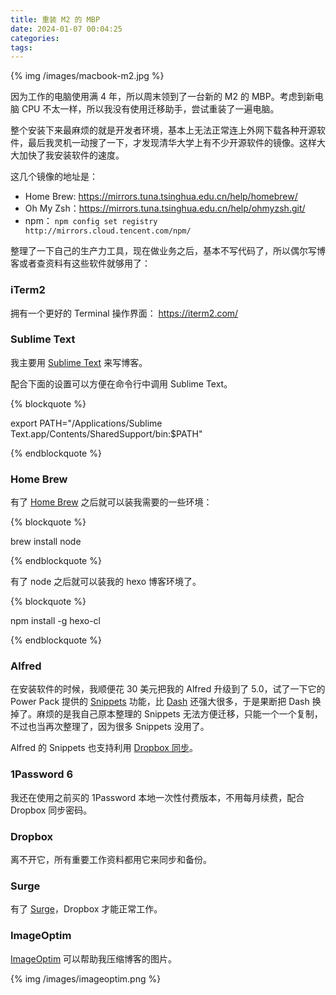```yaml
---
title: 重装 M2 的 MBP 
date: 2024-01-07 00:04:25
categories:
tags:
---
```


{% img /images/macbook-m2.jpg %}

因为工作的电脑使用满 4 年，所以周末领到了一台新的 M2 的 MBP。考虑到新电脑 CPU 不太一样，所以我没有使用迁移助手，尝试重装了一遍电脑。

整个安装下来最麻烦的就是开发者环境，基本上无法正常连上外网下载各种开源软件，最后我灵机一动搜了一下，才发现清华大学上有不少开源软件的镜像。这样大大加快了我安装软件的速度。

这几个镜像的地址是：
 - Home Brew: <https://mirrors.tuna.tsinghua.edu.cn/help/homebrew/>
 - Oh My Zsh：<https://mirrors.tuna.tsinghua.edu.cn/help/ohmyzsh.git/>
 - npm： `npm config set registry http://mirrors.cloud.tencent.com/npm/`

整理了一下自己的生产力工具，现在做业务之后，基本不写代码了，所以偶尔写博客或者查资料有这些软件就够用了：

### iTerm2

拥有一个更好的 Terminal 操作界面： <https://iterm2.com/>

### Sublime Text 

我主要用 [Sublime Text](https://www.sublimetext.com/) 来写博客。

配合下面的设置可以方便在命令行中调用 Sublime Text。

{% blockquote %}

export PATH="/Applications/Sublime Text.app/Contents/SharedSupport/bin:$PATH"

{% endblockquote %}

### Home Brew

有了 [Home Brew](https://brew.sh/) 之后就可以装我需要的一些环境：

{% blockquote %}

brew install node

{% endblockquote %}

有了 node 之后就可以装我的 hexo 博客环境了。

{% blockquote %}

npm install -g hexo-cl

{% endblockquote %}

### Alfred

在安装软件的时候，我顺便花 30 美元把我的 Alfred 升级到了 5.0，试了一下它的 Power Pack 提供的 [Snippets](https://www.alfredapp.com/extras/snippets/) 功能，比 [Dash](https://kapeli.com/dash) 还强大很多，于是果断把 Dash 换掉了。麻烦的是我自己原本整理的 Snippets 无法方便迁移，只能一个一个复制，不过也当再次整理了，因为很多 Snippets 没用了。

Alfred 的 Snippets 也支持利用 [Dropbox 同步](https://www.alfredapp.com/help/advanced/sync/)。

### 1Password 6

我还在使用之前买的 1Password 本地一次性付费版本，不用每月续费，配合 Dropbox 同步密码。

### Dropbox

离不开它，所有重要工作资料都用它来同步和备份。

### Surge 

有了 [Surge](https://nssurge.com/)，Dropbox 才能正常工作。

### ImageOptim

[ImageOptim](https://imageoptim.com/mac) 可以帮助我压缩博客的图片。

{% img /images/imageoptim.png %}

